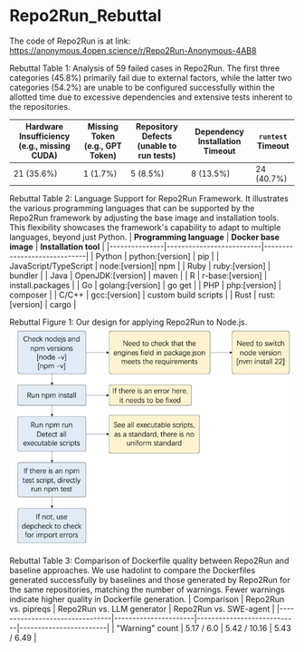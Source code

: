 # Repo2Run_Rebuttal
The code of Repo2Run is at link: https://anonymous.4open.science/r/Repo2Run-Anonymous-4AB8

Rebuttal Table 1: Analysis of 59 failed cases in Repo2Run. The first three categories (45.8%) primarily fail due to external factors, while the latter two categories (54.2%) are unable to be configured successfully within the allotted time due to excessive dependencies and extensive tests inherent to the repositories.

| Hardware Insufficiency (e.g., missing CUDA) | Missing Token (e.g., GPT Token) | Repository Defects (unable to run tests) | Dependency Installation Timeout | `runtest` Timeout |
|---------------------------------------------|---------------------------------|------------------------|---------------------------------|--------------------|
| 21 (35.6%)                                  | 1 (1.7%)                        | 5 (8.5%)               | 8 (13.5%)                       | 24 (40.7%)         |

Rebuttal Table 2: Language Support for Repo2Run Framework. It illustrates the various programming languages that can be supported by the Repo2Run framework by adjusting the base image and installation tools. This flexibility showcases the framework's capability to adapt to multiple languages, beyond just Python.
| **Programming language**      | **Docker base image**                 | **Installation tool**                    |
|---------------|--------------------------|-----------------------------|
| Python        | python:[version]         | pip                         |
| JavaScript/TypeScript    | node:[version]| npm                         |
| Ruby          | ruby:[version]           | bundler                     |
| Java          | OpenJDK:[version]        | maven                       |
| R             | r-base:[version]         | install.packages            |
| Go            | golang:[version]         | go get                      |
| PHP           | php:[version]            | composer                    |
| C/C++         | gcc:[version]            | custom build scripts        |
| Rust          | rust:[version]           | cargo                       |

Rebuttal Figure 1: Our design for applying Repo2Run to Node.js.
![nodejs_design](nodejs_design.png)

Rebuttal Table 3: Comparison of Dockerfile quality between Repo2Run and baseline approaches. We use hadolint to compare the Dockerfiles generated successfully by baselines and those generated by Repo2Run for the same repositories, matching the number of warnings. Fewer warnings indicate higher quality in Dockerfile generation.
| Comparison                     | Repo2Run vs. pipreqs | Repo2Run vs. LLM generator | Repo2Run vs. SWE-agent |
|--------------------------------|----------------------|----------------------------|------------------------|
| "Warning" count                | 5.17 / 6.0           | 5.42 / 10.16               | 5.43 / 6.49            |

